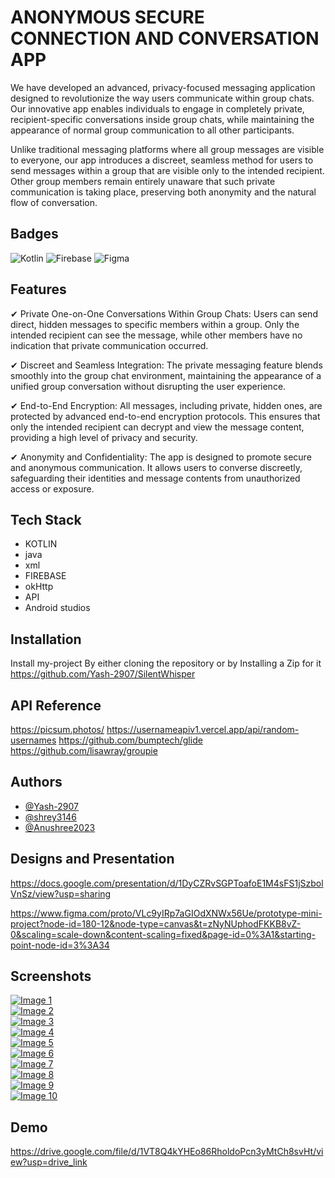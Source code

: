 
# ANONYMOUS SECURE CONNECTION AND CONVERSATION APP


We have developed an advanced, privacy-focused messaging application designed to revolutionize the way users communicate within group chats. Our innovative app enables individuals to engage in completely private, recipient-specific conversations inside group chats, while maintaining the appearance of normal group communication to all other participants.

Unlike traditional messaging platforms where all group messages are visible to everyone, our app introduces a discreet, seamless method for users to send messages within a group that are visible only to the intended recipient. Other group members remain entirely unaware that such private communication is taking place, preserving both anonymity and the natural flow of conversation.


## Badges

![Kotlin](https://img.shields.io/badge/kotlin-%237F52FF.svg?style=for-the-badge&logo=kotlin&logoColor=white)
![Firebase](https://img.shields.io/badge/firebase-%23039BE5.svg?style=for-the-badge&logo=firebase)
![Figma](https://img.shields.io/badge/figma-%23F24E1E.svg?style=for-the-badge&logo=figma&logoColor=white)





## Features

✔ Private One-on-One Conversations Within Group Chats:
Users can send direct, hidden messages to specific members within a group. Only the intended recipient can see the message, while other members have no indication that private communication occurred.

✔ Discreet and Seamless Integration:
The private messaging feature blends smoothly into the group chat environment, maintaining the appearance of a unified group conversation without disrupting the user experience.

✔ End-to-End Encryption:
All messages, including private, hidden ones, are protected by advanced end-to-end encryption protocols. This ensures that only the intended recipient can decrypt and view the message content, providing a high level of privacy and security.

✔ Anonymity and Confidentiality:
The app is designed to promote secure and anonymous communication. It allows users to converse discreetly, safeguarding their identities and message contents from unauthorized access or exposure.


## Tech Stack

- KOTLIN
- java
- xml
- FIREBASE
- okHttp
- API
- Android studios


## Installation

Install my-project By either cloning the repository or by Installing a Zip for it
https://github.com/Yash-2907/SilentWhisper

## API Reference

https://picsum.photos/
https://usernameapiv1.vercel.app/api/random-usernames
https://github.com/bumptech/glide
https://github.com/lisawray/groupie


## Authors

- [@Yash-2907](https://www.github.com/Yash-2907)
- [@shrey3146](https://www.github.com/shrey3146)
- [@Anushree2023](https://www.github.com/Anushree2023)




## Designs and Presentation
https://docs.google.com/presentation/d/1DyCZRvSGPToafoE1M4sFS1jSzbolVnSz/view?usp=sharing

https://www.figma.com/proto/VLc9yIRp7aGIOdXNWx56Ue/prototype-mini-project?node-id=180-12&node-type=canvas&t=zNyNUphodFKKB8vZ-0&scaling=scale-down&content-scaling=fixed&page-id=0%3A1&starting-point-node-id=3%3A34

## Screenshots

[![Image 1](https://i.postimg.cc/pppnNf4C/IMG-20241111-WA0001.jpg)](https://postimg.cc/pppnNf4C)  
[![Image 2](https://i.postimg.cc/qzS6ptdT/IMG-20241111-WA0002.jpg)](https://postimg.cc/qzS6ptdT)  
[![Image 3](https://i.postimg.cc/sB9MPwGj/IMG-20241111-WA0003.jpg)](https://postimg.cc/sB9MPwGj)  
[![Image 4](https://i.postimg.cc/ZWNBnTTy/IMG-20241111-WA0004.jpg)](https://postimg.cc/ZWNBnTTy)  
[![Image 5](https://i.postimg.cc/3yHyDPRf/IMG-20241111-WA0005.jpg)](https://postimg.cc/3yHyDPRf)  
[![Image 6](https://i.postimg.cc/yg1kLc0F/IMG-20241111-WA0006.jpg)](https://postimg.cc/yg1kLc0F)  
[![Image 7](https://i.postimg.cc/XGsXmqgt/IMG-20241111-WA0007.jpg)](https://postimg.cc/XGsXmqgt)  
[![Image 8](https://i.postimg.cc/SYjjh4TR/IMG-20241111-WA0008.jpg)](https://postimg.cc/SYjjh4TR)  
[![Image 9](https://i.postimg.cc/F1KYcbrv/IMG-20241111-WA0009.jpg)](https://postimg.cc/F1KYcbrv)  
[![Image 10](https://i.postimg.cc/bdFsRGrt/IMG-20241111-WA0010.jpg)](https://postimg.cc/bdFsRGrt)

## Demo

https://drive.google.com/file/d/1VT8Q4kYHEo86RholdoPcn3yMtCh8svHt/view?usp=drive_link

